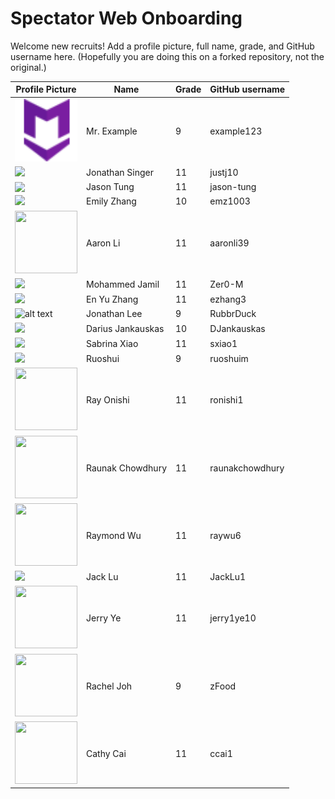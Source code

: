 # Spectator Web Onboarding
Welcome new recruits! Add a profile picture, full name, grade, and GitHub username here. (Hopefully you are doing this on a forked repository, not the original.)

Profile Picture | Name | Grade | GitHub username
---|---|---|---
| <img src="https://github.com/adam-p/markdown-here/raw/master/src/common/images/icon48.png" width=100/> | Mr. Example | 9 | example123 |
| <img src="https://avatars3.githubusercontent.com/u/30121511?s=40&v=4" width=100/> | Jonathan Singer | 11 | justj10 |
| <img src = "https://scontent.cdninstagram.com/t51.2885-15/s640x640/sh0.08/e35/20393763_269830676834181_2302481518699741184_n.jpg" align="left" width=100 >  | Jason Tung | 11 | jason-tung |
| <img src="https://scontent-lga3-1.xx.fbcdn.net/v/t31.0-8/14991415_371212189881969_1034917025304409054_o.jpg?oh=02c06175c572c6010ee0ed287229fb78&oe=5A81451F" width=100/> | Emily Zhang | 10 | emz1003 |
| <img src = "http://www.tntemple.edu/application/images/events/frisbee.jpg" width=100  height=100/> | Aaron Li | 11 | aaronli39 |
| <img src="https://img00.deviantart.net/a383/i/2011/123/d/6/meh_demons_souls_wallpaper_by_hitokiriex-d3fhfdd.jpg" width=100/> | Mohammed Jamil | 11 | Zer0-M |
| <img src="http://i63.tinypic.com/2ni8acz.png" width=100/> | En Yu Zhang | 11 | ezhang3 |
 ![alt text](https://github.com/RubbrDuck.png?size=100) | Jonathan Lee | 9 | RubbrDuck |
| <img src="https://avatars1.githubusercontent.com/u/24882287?s=400&v=4" width=100/> | Darius Jankauskas | 10 | DJankauskas |
| <img src="http://www.petsworld.in/blog/wp-content/uploads/2015/03/How-To-Make-Your-Puppy-Gain-Weight.jpg" width=100/> | Sabrina Xiao | 11 | sxiao1 |
| <img src="https://avatars2.githubusercontent.com/u/19398896?s=400&v=4" width=100/> | Ruoshui | 9 | ruoshuim |
| <img src="https://upload.wikimedia.org/wikipedia/commons/thumb/f/ff/Font_R.svg/490px-Font_R.svg.png" width=100 height =100/> | Ray Onishi | 11 | ronishi1 |
| <img src="https://avatars1.githubusercontent.com/u/22405854?s=400&u=9c8ac560023e2cf240dce82a2a8cc9b9ac6ceb93&v=4" width=100 height =100/> | Raunak Chowdhury | 11 | raunakchowdhury |
| <img src="https://scontent-lga3-1.xx.fbcdn.net/v/t1.0-9/18953061_1367320246678851_7067646799775001159_n.jpg?oh=5b222bbc71448feacf551472b7d41c36&oe=5A543E7B" width=100 height=100/> | Raymond Wu | 11 | raywu6 |
| <img src="https://avatars2.githubusercontent.com/u/29084712?s=400&u=5e567798bfc91c4236d71f6f2dfaeed5493a7936&v=4"> | Jack Lu | 11 | JackLu1 |
| <img src="http://reface.me/wp-content/uploads/default-facebook-avatar-male.gif" width=100 height =100/> | Jerry Ye | 11 | jerry1ye10 |
| <img src="https://avatars0.githubusercontent.com/u/33106808?s=40&v=4" width=100 height =100/> | Rachel Joh | 9 | zFood |
| <img src="http://cliparts.co/cliparts/BTg/EAA/BTgEAA5T8.png" width=100 height =100/> | Cathy Cai | 11 | ccai1 |
